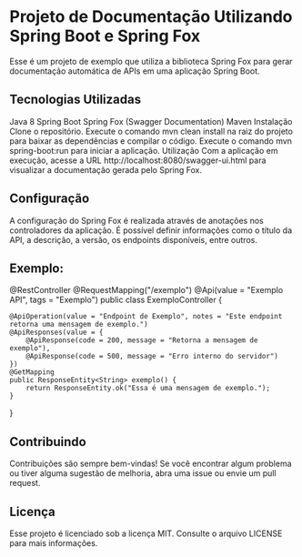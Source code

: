 <h1>Projeto de Documentação Utilizando Spring Boot e Spring Fox</h1>
Esse é um projeto de exemplo que utiliza a biblioteca Spring Fox para gerar documentação automática de APIs em uma aplicação Spring Boot.

<h2>Tecnologias Utilizadas</h2>
Java 8
Spring Boot
Spring Fox (Swagger Documentation)
Maven
Instalação
Clone o repositório.
Execute o comando mvn clean install na raiz do projeto para baixar as dependências e compilar o código.
Execute o comando mvn spring-boot:run para iniciar a aplicação.
Utilização
Com a aplicação em execução, acesse a URL http://localhost:8080/swagger-ui.html para visualizar a documentação gerada pelo Spring Fox.

<h2>Configuração</h2>
A configuração do Spring Fox é realizada através de anotações nos controladores da aplicação. É possível definir informações como o título da API, a descrição, a versão, os endpoints disponíveis, entre outros.

<h2>Exemplo:</h2>


@RestController
@RequestMapping("/exemplo")
@Api(value = "Exemplo API", tags = "Exemplo")
public class ExemploController {
    
    @ApiOperation(value = "Endpoint de Exemplo", notes = "Este endpoint retorna uma mensagem de exemplo.")
    @ApiResponses(value = {
        @ApiResponse(code = 200, message = "Retorna a mensagem de exemplo"),
        @ApiResponse(code = 500, message = "Erro interno do servidor")
    })
    @GetMapping
    public ResponseEntity<String> exemplo() {
        return ResponseEntity.ok("Essa é uma mensagem de exemplo.");
    }
}

<h2>Contribuindo</h2>
Contribuições são sempre bem-vindas! Se você encontrar algum problema ou tiver alguma sugestão de melhoria, abra uma issue ou envie um pull request.

<h2>Licença</h2>
Esse projeto é licenciado sob a licença MIT. Consulte o arquivo LICENSE para mais informações.
